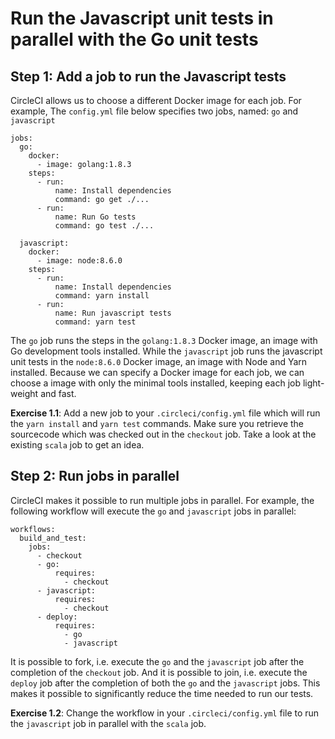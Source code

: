 # Run the Javascript unit tests in parallel with the Go unit tests

## Step 1: Add a job to run the Javascript tests
 

CircleCI allows us to choose a different Docker image for each job. For example, The `config.yml` file below specifies two jobs, named: `go` and `javascript`
 
```
jobs:
  go:
    docker:
      - image: golang:1.8.3
    steps:
      - run:
          name: Install dependencies
          command: go get ./...
      - run:
          name: Run Go tests
          command: go test ./...

  javascript:
    docker:
      - image: node:8.6.0
    steps:
      - run: 
          name: Install dependencies
          command: yarn install
      - run: 
          name: Run javascript tests
          command: yarn test      
```
 
The `go` job runs the steps in the `golang:1.8.3` Docker image, an image with Go development tools installed. While the `javascript` job runs the javascript unit tests in the `node:8.6.0` Docker image, an image with Node and Yarn installed. Because we can specify a Docker image for each job, we can choose a image with only the minimal tools installed, keeping each job light-weight and fast. 

**Exercise 1.1**: Add a new job to your `.circleci/config.yml` file which will run the `yarn install` and `yarn test` commands. Make sure you retrieve the sourcecode which was checked out in the `checkout` job. Take a look at the existing `scala` job to get an idea.
 
## Step 2: Run jobs in parallel 

CircleCI makes it possible to run multiple jobs in parallel. For example, the following workflow will execute the `go` and `javascript` jobs in parallel: 

```
workflows:
  build_and_test:
    jobs:
      - checkout
      - go:
          requires:
            - checkout
      - javascript:
          requires:
            - checkout
      - deploy:
          requires:
            - go
            - javascript
```

It is possible to fork, i.e. execute the `go` and the `javascript` job after the completion of the `checkout` job. And it is possible to join, i.e. execute the `deploy` job after the completion of both the `go` and the `javascript` jobs.  This makes it possible to significantly reduce the time needed to run our tests. 

**Exercise 1.2**: Change the workflow in your `.circleci/config.yml` file to run the `javascript` job in parallel with the `scala` job. 

